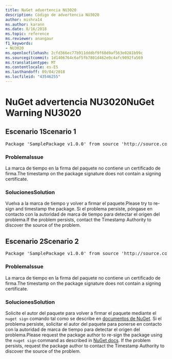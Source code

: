 ```yaml
---
title: NuGet advertencia NU3020
description: Código de advertencia NU3020
author: mishra14
ms.author: karann
ms.date: 8/16/2018
ms.topic: reference
ms.reviewer: anangaur
f1_keywords:
- NU3020
ms.openlocfilehash: 2cfd366ec77b911dddbf9f68d9af563e0281b99c
ms.sourcegitcommit: 1d1406764c6af5fb7801d462e0c4afc9092fa569
ms.translationtype: MT
ms.contentlocale: es-ES
ms.lasthandoff: 09/04/2018
ms.locfileid: "43546255"
---
```

# <a name="nuget-warning-nu3020"></a><span data-ttu-id="8ec95-103">NuGet advertencia NU3020</span><span class="sxs-lookup"><span data-stu-id="8ec95-103">NuGet Warning NU3020</span></span>

## <a name="scenario-1"></a><span data-ttu-id="8ec95-104">Escenario 1</span><span class="sxs-lookup"><span data-stu-id="8ec95-104">Scenario 1</span></span>

<pre>Package 'SamplePackage v1.0.0' from source 'http://source.com/index.json': The timestamp does not have a signing certificate.</pre>

### <a name="issue"></a><span data-ttu-id="8ec95-105">Problema</span><span class="sxs-lookup"><span data-stu-id="8ec95-105">Issue</span></span>

<span data-ttu-id="8ec95-106">La marca de tiempo en la firma del paquete no contiene un certificado de firma.</span><span class="sxs-lookup"><span data-stu-id="8ec95-106">The timestamp on the package signature does not contain a signing certificate.</span></span>


### <a name="solution"></a><span data-ttu-id="8ec95-107">Soluciones</span><span class="sxs-lookup"><span data-stu-id="8ec95-107">Solution</span></span>

<span data-ttu-id="8ec95-108">Vuelva a la marca de tiempo y volver a firmar el paquete.</span><span class="sxs-lookup"><span data-stu-id="8ec95-108">Please try to re-sign and timestamp the package.</span></span> <span data-ttu-id="8ec95-109">Si el problema persiste, póngase en contacto con la autoridad de marca de tiempo para detectar el origen del problema.</span><span class="sxs-lookup"><span data-stu-id="8ec95-109">If the problem persists, contact the Timestamp Authority to discover the source of the problem.</span></span>



## <a name="scenario-2"></a><span data-ttu-id="8ec95-110">Escenario 2</span><span class="sxs-lookup"><span data-stu-id="8ec95-110">Scenario 2</span></span>

<pre>Package 'SamplePackage v1.0.0' from source 'http://source.com/index.json': The primary signature's timestamp does not have a signing certificate.</pre>

### <a name="issue"></a><span data-ttu-id="8ec95-111">Problema</span><span class="sxs-lookup"><span data-stu-id="8ec95-111">Issue</span></span>

<span data-ttu-id="8ec95-112">La marca de tiempo en la firma del paquete no contiene un certificado de firma.</span><span class="sxs-lookup"><span data-stu-id="8ec95-112">The timestamp on the package signature does not contain a signing certificate.</span></span>


### <a name="solution"></a><span data-ttu-id="8ec95-113">Soluciones</span><span class="sxs-lookup"><span data-stu-id="8ec95-113">Solution</span></span>

<span data-ttu-id="8ec95-114">Solicite el autor del paquete para volver a firmar el paquete mediante el `nuget sign` comando tal como se describe en [documentos de NuGet](https://docs.microsoft.com/en-us/nuget/create-packages/sign-a-package). Si el problema persiste, solicitar el autor del paquete para ponerse en contacto con la autoridad de marca de tiempo para detectar el origen del problema.</span><span class="sxs-lookup"><span data-stu-id="8ec95-114">Please request the package author to re-sign the package using the `nuget sign` command as described in [NuGet docs](https://docs.microsoft.com/en-us/nuget/create-packages/sign-a-package). If the problem persists, request the package author to contact the Timestamp Authority to discover the source of the problem.</span></span>


